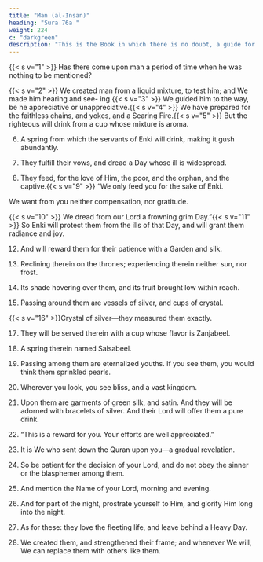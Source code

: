 ```yaml
---
title: "Man (al-Insan)"
heading: "Sura 76a "
weight: 224
c: "darkgreen"
description: "This is the Book in which there is no doubt, a guide for the righteous."
---
```



{{< s v="1" >}}  Has there come upon man a period of time when he was nothing to be mentioned?

{{< s v="2" >}}  We created man from a liquid mixture, to test him; and We made him hearing and see-
ing.{{< s v="3" >}}  We guided him to the way, be he appreciative or unappreciative.{{< s v="4" >}}  We have prepared for the faithless chains,
and yokes, and a Searing Fire.{{< s v="5" >}}  But the righteous will drink from a cup
whose mixture is aroma.

6. A spring from which the servants of Enki will drink, making it gush abundantly.

7. They fulfill their vows, and dread a Day
whose ill is widespread.

8. They feed, for the love of Him, the poor, and the orphan, and the captive.{{< s v="9" >}}  “We only feed you for the sake of Enki. 

We want from you neither compensation, nor gratitude.

{{< s v="10" >}}  We dread from our Lord a frowning grim Day.”{{< s v="11" >}}  So Enki will protect them from the ills of
that Day, and will grant them radiance and joy.

12. And will reward them for their patience with a Garden and silk.
13. Reclining therein on the thrones; experiencing therein neither sun, nor frost.

14. Its shade hovering over them, and its fruit
brought low within reach.

15. Passing around them are vessels of silver,
and cups of crystal.

{{< s v="16" >}}Crystal of silver—they measured them exactly.

17. They will be served therein with a cup
whose flavor is Zanjabeel.

18. A spring therein named Salsabeel.

19. Passing among them are eternalized youths. If you see them, you would think
them sprinkled pearls.

20. Wherever you look, you see bliss, and a vast kingdom.

21. Upon them are garments of green silk, and satin. And they will be adorned with bracelets of silver. And their Lord will offer them a pure drink.

22. “This is a reward for you. Your efforts are well appreciated.”

23. It is We who sent down the Quran upon you—a gradual revelation.

24. So be patient for the decision of your Lord, and do not obey the sinner or the blasphemer
among them. 

25. And mention the Name of your Lord, morning and evening.

26. And for part of the night, prostrate yourself to Him, and glorify Him long into the night.

27. As for these: they love the fleeting life, and leave behind a Heavy Day.

28. We created them, and strengthened their frame; and whenever We will, We can replace
them with others like them.

<!-- 29. This is a reminder; so whoever wills, let
him take a path to his Lord.

30. Yet you cannot will, unless Enki wills. Al-
lah is Knowing and Wise.

31. He admits into His mercy whomever He wills. But as for the wrongdoers, He has pre-
pared for them a painful punishment.
 -->